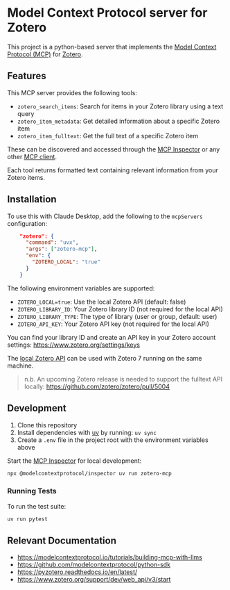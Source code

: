 # Model Context Protocol server for Zotero

This project is a python-based server that implements the [Model Context Protocol (MCP)](https://modelcontextprotocol.io/introduction) for [Zotero](https://www.zotero.org/).

## Features

This MCP server provides the following tools:

- `zotero_search_items`: Search for items in your Zotero library using a text query
- `zotero_item_metadata`: Get detailed information about a specific Zotero item
- `zotero_item_fulltext`: Get the full text of a specific Zotero item

These can be discovered and accessed through the [MCP Inspector](https://modelcontextprotocol.io/docs/tools/inspector) or any other [MCP client](https://modelcontextprotocol.io/clients).

Each tool returns formatted text containing relevant information from your Zotero items.

## Installation

To use this with Claude Desktop, add the following to the `mcpServers` configuration:

```json
    "zotero": {
      "command": "uvx",
      "args": ["zotero-mcp"],
      "env": {
        "ZOTERO_LOCAL": "true"
      }
    }
```

The following environment variables are supported:

- `ZOTERO_LOCAL=true`: Use the local Zotero API (default: false)
- `ZOTERO_LIBRARY_ID`: Your Zotero library ID (not required for the local API)
- `ZOTERO_LIBRARY_TYPE`: The type of library (user or group, default: user)
- `ZOTERO_API_KEY`: Your Zotero API key (not required for the local API)

You can find your library ID and create an API key in your Zotero account settings: https://www.zotero.org/settings/keys

The [local Zotero API](https://groups.google.com/g/zotero-dev/c/ElvHhIFAXrY/m/fA7SKKwsAgAJ) can be used with Zotero 7 running on the same machine.

> n.b. An upcoming Zotero release is needed to support the fulltext API locally: https://github.com/zotero/zotero/pull/5004

## Development

1. Clone this repository
1. Install dependencies with [uv](https://docs.astral.sh/uv/) by running: `uv sync`
1. Create a `.env` file in the project root with the environment variables above

Start the [MCP Inspector](https://modelcontextprotocol.io/docs/tools/inspector) for local development:

```bash
npx @modelcontextprotocol/inspector uv run zotero-mcp
```

### Running Tests

To run the test suite:

```bash
uv run pytest
```

## Relevant Documentation

- https://modelcontextprotocol.io/tutorials/building-mcp-with-llms
- https://github.com/modelcontextprotocol/python-sdk
- https://pyzotero.readthedocs.io/en/latest/
- https://www.zotero.org/support/dev/web_api/v3/start
